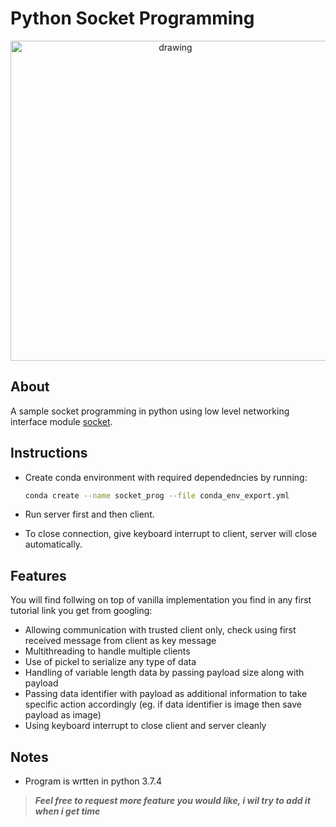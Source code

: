 # Python Socket Programming

<p align="center">
<img src="./client_data/sample_image.png" alt="drawing" width="512"/>
</p>

## About

A sample socket programming in python using low level networking interface module [socket](https://docs.python.org/3.3/library/socket.html). 

## Instructions

* Create conda environment with required dependedncies by running:

  ```bash
  conda create --name socket_prog --file conda_env_export.yml
  ```

* Run server first and then client.
* To close connection, give keyboard interrupt to client, server will close automatically.

## Features

You will find follwing on top of vanilla implementation you find in any first tutorial link you get from googling:

* Allowing communication with trusted client only, check using first received message from client as key message
* Multithreading to handle multiple clients
* Use of pickel to serialize any type of data
* Handling of variable length data by passing payload size along with payload
* Passing data identifier with payload as additional information to take specific action accordingly (eg. if data identifier is image then save payload as image)
* Using keyboard interrupt to close client and server cleanly

## Notes

* Program is wrtten in python 3.7.4

> ***Feel free to request more feature you would like, i wil try to add it when i get time***